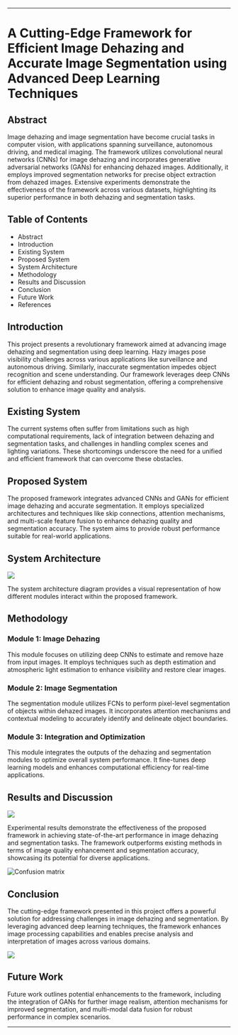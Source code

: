 
---

# A Cutting-Edge Framework for Efficient Image Dehazing and Accurate Image Segmentation using Advanced Deep Learning Techniques

## Abstract

Image dehazing and image segmentation have become crucial tasks in computer vision, with applications spanning surveillance, autonomous driving, and medical imaging. The framework utilizes convolutional neural networks (CNNs) for image dehazing and incorporates generative adversarial networks (GANs) for enhancing dehazed images. Additionally, it employs improved segmentation networks for precise object extraction from dehazed images. Extensive experiments demonstrate the effectiveness of the framework across various datasets, highlighting its superior performance in both dehazing and segmentation tasks.

## Table of Contents

- Abstract
- Introduction
- Existing System
- Proposed System
- System Architecture
- Methodology
- Results and Discussion
- Conclusion
- Future Work
- References

## Introduction

This project presents a revolutionary framework aimed at advancing image dehazing and segmentation using deep learning. Hazy images pose visibility challenges across various applications like surveillance and autonomous driving. Similarly, inaccurate segmentation impedes object recognition and scene understanding. Our framework leverages deep CNNs for efficient dehazing and robust segmentation, offering a comprehensive solution to enhance image quality and analysis.

## Existing System

The current systems often suffer from limitations such as high computational requirements, lack of integration between dehazing and segmentation tasks, and challenges in handling complex scenes and lighting variations. These shortcomings underscore the need for a unified and efficient framework that can overcome these obstacles.

## Proposed System

The proposed framework integrates advanced CNNs and GANs for efficient image dehazing and accurate segmentation. It employs specialized architectures and techniques like skip connections, attention mechanisms, and multi-scale feature fusion to enhance dehazing quality and segmentation accuracy. The system aims to provide robust performance suitable for real-world applications.

## System Architecture

![   ](https://github.com/shanmugaraj-d/Image-Dehazing-and-Accurate-Image-Segmentation-using-Advanced-Deep-Learning-Techniques/assets/88392078/07f903a0-ba05-4fb0-abac-a52ab05e2963)


The system architecture diagram provides a visual representation of how different modules interact within the proposed framework.

## Methodology

### Module 1: Image Dehazing
This module focuses on utilizing deep CNNs to estimate and remove haze from input images. It employs techniques such as depth estimation and atmospheric light estimation to enhance visibility and restore clear images.

### Module 2: Image Segmentation
The segmentation module utilizes FCNs to perform pixel-level segmentation of objects within dehazed images. It incorporates attention mechanisms and contextual modeling to accurately identify and delineate object boundaries.

### Module 3: Integration and Optimization
This module integrates the outputs of the dehazing and segmentation modules to optimize overall system performance. It fine-tunes deep learning models and enhances computational efficiency for real-time applications.

## Results and Discussion

![   ](https://github.com/shanmugaraj-d/Image-Dehazing-and-Accurate-Image-Segmentation-using-Advanced-Deep-Learning-Techniques/assets/88392078/a055d7aa-6289-414e-8c92-a8642d00c922)

Experimental results demonstrate the effectiveness of the proposed framework in achieving state-of-the-art performance in image dehazing and segmentation tasks. The framework outperforms existing methods in terms of image quality enhancement and segmentation accuracy, showcasing its potential for diverse applications.

![Confusion matrix](https://github.com/shanmugaraj-d/Image-Dehazing-and-Accurate-Image-Segmentation-using-Advanced-Deep-Learning-Techniques/assets/88392078/e2176681-1bcf-43ed-b235-fdd5b7976c7c)

## Conclusion

The cutting-edge framework presented in this project offers a powerful solution for addressing challenges in image dehazing and segmentation. By leveraging advanced deep learning techniques, the framework enhances image processing capabilities and enables precise analysis and interpretation of images across various domains.

![  ](https://github.com/shanmugaraj-d/Image-Dehazing-and-Accurate-Image-Segmentation-using-Advanced-Deep-Learning-Techniques/assets/88392078/02606047-e9cc-417b-8ed2-a2121c46b414)

## Future Work

Future work outlines potential enhancements to the framework, including the integration of GANs for further image realism, attention mechanisms for improved segmentation, and multi-modal data fusion for robust performance in complex scenarios.

---
